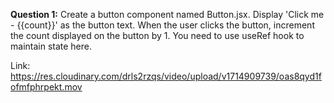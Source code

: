 **Question 1:** Create a button component named Button.jsx. Display 'Click me - {{count}}' as the button text. When the user clicks the button, increment the count displayed on the button by 1. You need to use useRef hook to maintain state here.

Link: https://res.cloudinary.com/drls2rzqs/video/upload/v1714909739/oas8qyd1fofmfphrpekt.mov